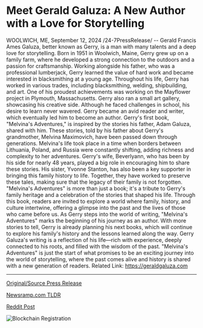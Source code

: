 # Meet Gerald Galuza: A New Author with a Love for Storytelling

WOOLWICH, ME, September 12, 2024 /24-7PressRelease/ -- Gerald Francis Ames Galuza, better known as Gerry, is a man with many talents and a deep love for storytelling. Born in 1951 in Woolwich, Maine, Gerry grew up on a family farm, where he developed a strong connection to the outdoors and a passion for craftsmanship. Working alongside his father, who was a professional lumberjack, Gerry learned the value of hard work and became interested in blacksmithing at a young age. Throughout his life, Gerry has worked in various trades, including blacksmithing, welding, shipbuilding, and art. One of his proudest achievements was working on the Mayflower project in Plymouth, Massachusetts. Gerry also ran a small art gallery, showcasing his creative side. Although he faced challenges in school, his desire to learn never wavered. Gerry became an avid reader and writer, which eventually led him to become an author. Gerry's first book, "Melvina's Adventures," is inspired by the stories his father, Adam Galuza, shared with him. These stories, told by his father about Gerry's grandmother, Melvina Maximovich, have been passed down through generations. Melvina's life took place in a time when borders between Lithuania, Poland, and Russia were constantly shifting, adding richness and complexity to her adventures.   Gerry's wife, Beverlyann, who has been by his side for nearly 48 years, played a big role in encouraging him to share these stories. His sister, Yvonne Stanton, has also been a key supporter in bringing this family history to life. Together, they have worked to preserve these tales, making sure that the legacy of their family is not forgotten.   "Melvina's Adventures" is more than just a book; it's a tribute to Gerry's family heritage and a celebration of the stories that shaped his life. Through this book, readers are invited to explore a world where family, history, and culture intertwine, offering a glimpse into the past and the lives of those who came before us.   As Gerry steps into the world of writing, "Melvina's Adventures" marks the beginning of his journey as an author. With more stories to tell, Gerry is already planning his next books, which will continue to explore his family's history and the lessons learned along the way.   Gerry Galuza's writing is a reflection of his life—rich with experience, deeply connected to his roots, and filled with the wisdom of the past. "Melvina's Adventures" is just the start of what promises to be an exciting journey into the world of storytelling, where the past comes alive and history is shared with a new generation of readers.  Related Link: https://geraldgaluza.com 

---

[Original/Source Press Release](https://www.24-7pressrelease.com/press-release/514221/meet-gerald-galuza-a-new-author-with-a-love-for-storytelling)
                    

[Newsramp.com TLDR](None) 



[Reddit Post](https://www.reddit.com/r/BookNews/comments/1fewp54/gerry_galuza_releases_debut_book_melvinas/) 



![Blockchain Registration](https://cdn.newsramp.app/24-7PressRelease/qrcode/249/12/takeOz2u.webp)